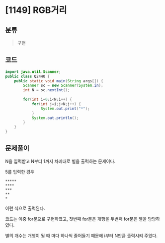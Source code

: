 # [1149] RGB거리

## 분류
> 구현

## 코드
```java
import java.util.Scanner;
public class Q2440 {
	public static void main(String args[]) {
		Scanner sc = new Scanner(System.in);
		int N = sc.nextInt();
		
		for(int i=0;i<N;i++) {
			for(int j=i;j<N;j++) {
				System.out.print("*");
			}
			System.out.println();
		}
	}
}

```

## 문제풀이

N을 입력받고 N부터 1까지 차례대로 별을 출력하는 문제이다.

5를 입력한 경우

```
*****
****
***
**
*
```

이런 식으로 출력된다.

코드는 이중 for문으로 구현하였고, 첫번째 for문은 개행을 두번째 for문은 별을 담당하였다. 

별의 개수는 개행이 될 때  마다 하나씩 줄어들기 때문에 i부터 N만큼 출력시켜 주었다.